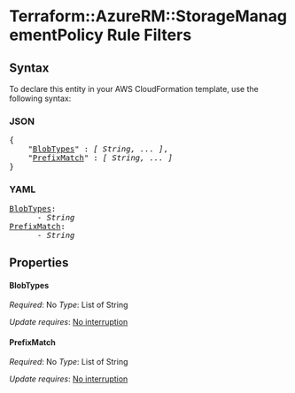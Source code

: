 # Terraform::AzureRM::StorageManagementPolicy Rule Filters

## Syntax

To declare this entity in your AWS CloudFormation template, use the following syntax:

### JSON

<pre>
{
    "<a href="#blobtypes" title="BlobTypes">BlobTypes</a>" : <i>[ String, ... ]</i>,
    "<a href="#prefixmatch" title="PrefixMatch">PrefixMatch</a>" : <i>[ String, ... ]</i>
}
</pre>

### YAML

<pre>
<a href="#blobtypes" title="BlobTypes">BlobTypes</a>: <i>
      - String</i>
<a href="#prefixmatch" title="PrefixMatch">PrefixMatch</a>: <i>
      - String</i>
</pre>

## Properties

#### BlobTypes

_Required_: No
_Type_: List of String

_Update requires_: [No interruption](https://docs.aws.amazon.com/AWSCloudFormation/latest/UserGuide/using-cfn-updating-stacks-update-behaviors.html#update-no-interrupt)

#### PrefixMatch

_Required_: No
_Type_: List of String

_Update requires_: [No interruption](https://docs.aws.amazon.com/AWSCloudFormation/latest/UserGuide/using-cfn-updating-stacks-update-behaviors.html#update-no-interrupt)

